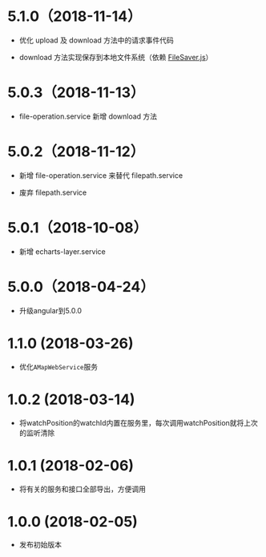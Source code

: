 # 5.1.0（2018-11-14）

- 优化 upload 及 download 方法中的请求事件代码

- download 方法实现保存到本地文件系统（依赖 [FileSaver.js](https://github.com/eligrey/FileSaver.js)）

# 5.0.3（2018-11-13）

- file-operation.service 新增 download 方法

# 5.0.2（2018-11-12）

- 新增 file-operation.service 来替代 filepath.service

- 废弃 filepath.service

# 5.0.1（2018-10-08）

- 新增 echarts-layer.service

# 5.0.0（2018-04-24）

- 升级angular到5.0.0

# 1.1.0 (2018-03-26)

- 优化`AMapWebService`服务

# 1.0.2 (2018-03-14)

- 将watchPosition的watchId内置在服务里，每次调用watchPosition就将上次的监听清除

# 1.0.1 (2018-02-06)

- 将有关的服务和接口全部导出，方便调用

# 1.0.0 (2018-02-05)

- 发布初始版本
